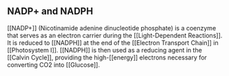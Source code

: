## NADP+ and NADPH  
[[NADP+]] (Nicotinamide adenine dinucleotide phosphate) is a coenzyme that serves as an electron carrier during the [[Light-Dependent Reactions]]. It is reduced to [[NADPH]] at the end of the [[Electron Transport Chain]] in [[Photosystem I]]. [[NADPH]] is then used as a reducing agent in the [[Calvin Cycle]], providing the high-[[energy]] electrons necessary for converting CO2 into [[Glucose]].

